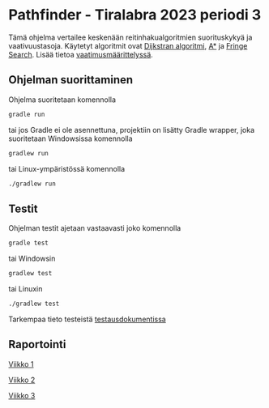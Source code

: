 # Pathfinder - Tiralabra 2023 periodi 3

Tämä ohjelma vertailee keskenään reitinhakualgoritmien suorituskykyä ja vaativuustasoja. Käytetyt algoritmit ovat [Dijkstran algoritmi](https://en.wikipedia.org/wiki/Dijkstra%27s_algorithm), [A*](https://en.wikipedia.org/wiki/A*_search_algorithm) ja [Fringe Search](https://en.wikipedia.org/wiki/Fringe_search). Lisää tietoa [vaatimusmäärittelyssä](https://github.com/Vilppula/Pathfinder/blob/master/documents/Vaatimusmaarittely.md).  

## Ohjelman suorittaminen  

Ohjelma suoritetaan komennolla
```bash
gradle run
```
tai jos Gradle ei ole asennettuna, projektiin on lisätty Gradle wrapper, joka suoritetaan Windowsissa komennolla
```bash
gradlew run
```
tai Linux-ympäristössä komennolla
```bash
./gradlew run
```
## Testit
Ohjelman testit ajetaan vastaavasti joko komennolla
```bash
gradle test
```
tai Windowsin
```bash
gradlew test
```
tai Linuxin
```bash
./gradlew test
```
Tarkempaa tieto testeistä [testausdokumentissa](https://github.com/Vilppula/Pathfinder/blob/master/documents/Testausdokumentti.md)  

## Raportointi
[Viikko 1](https://github.com/Vilppula/Pathfinder/blob/master/documents/Viikkoraportti%201.md) 

[Viikko 2](https://github.com/Vilppula/Pathfinder/blob/master/documents/Viikkoraportti%202.md)  

[Viikko 3](https://github.com/Vilppula/Pathfinder/blob/master/documents/Viikkoraportti%203.md)  

